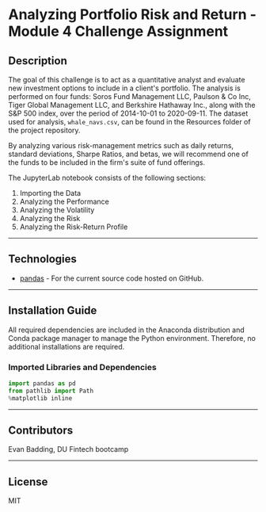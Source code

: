 # Analyzing Portfolio Risk and Return - Module 4 Challenge Assignment 

## Description

The goal of this challenge is to act as a quantitative analyst and evaluate new investment options to include in a client's portfolio. The analysis is performed on four funds: Soros Fund Management LLC, Paulson & Co Inc, Tiger Global Management LLC, and Berkshire Hathaway Inc., along with the S&P 500 index, over the period of 2014-10-01 to 2020-09-11. The dataset used for analysis, `whale_navs.csv`, can be found in the Resources folder of the project repository.

By analyzing various risk-management metrics such as daily returns, standard deviations, Sharpe Ratios, and betas, we will recommend one of the funds to be included in the firm's suite of fund offerings.

The JupyterLab notebook consists of the following sections:

1. Importing the Data
2. Analyzing the Performance
3. Analyzing the Volatility
4. Analyzing the Risk
5. Analyzing the Risk-Return Profile

---

## Technologies


* [pandas](https://github.com/pandas-dev/pandas) - For the current source code hosted on GitHub.

---

## Installation Guide

All required dependencies are included in the Anaconda distribution and Conda package manager to manage the Python environment. Therefore, no additional installations are required.

### Imported Libraries and Dependencies

```python
import pandas as pd
from pathlib import Path
%matplotlib inline
```

---

## Contributors
Evan Badding, DU Fintech bootcamp



---

## License

MIT
